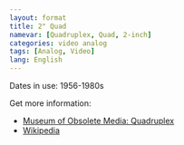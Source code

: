 ```yaml
---
layout: format
title: 2" Quad
namevar: [Quadruplex, Quad, 2-inch]
categories: video analog
tags: [Analog, Video]
lang: English
---
```


Dates in use: 1956-1980s

Get more information:
- [Museum of Obsolete Media: Quadruplex](https://obsoletemedia.org/quadruplex/)
- [Wikipedia](https://en.wikipedia.org/wiki/Quadruplex_videotape)
